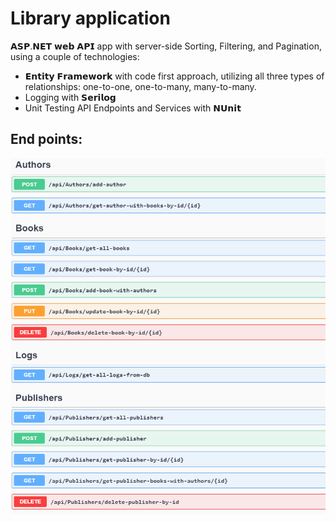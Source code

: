# Library application

𝗔𝗦𝗣.𝗡𝗘𝗧 𝘄𝗲𝗯 𝗔𝗣𝗜 app with server-side Sorting, Filtering, and Pagination, using a couple of technologies:
- 𝗘𝗻𝘁𝗶𝘁𝘆 𝗙𝗿𝗮𝗺𝗲𝘄𝗼𝗿𝗸 with code first approach, utilizing all three types of relationships: one-to-one, one-to-many, many-to-many.
- Logging with 𝗦𝗲𝗿𝗶𝗹𝗼𝗴
- Unit Testing API Endpoints and Services with 𝗡𝗨𝗻𝗶𝘁

## End points:

![End Points](https://github.com/GeorgeIlincuta/BookStoreWebAPI/blob/main/endpoints-structure.png)
